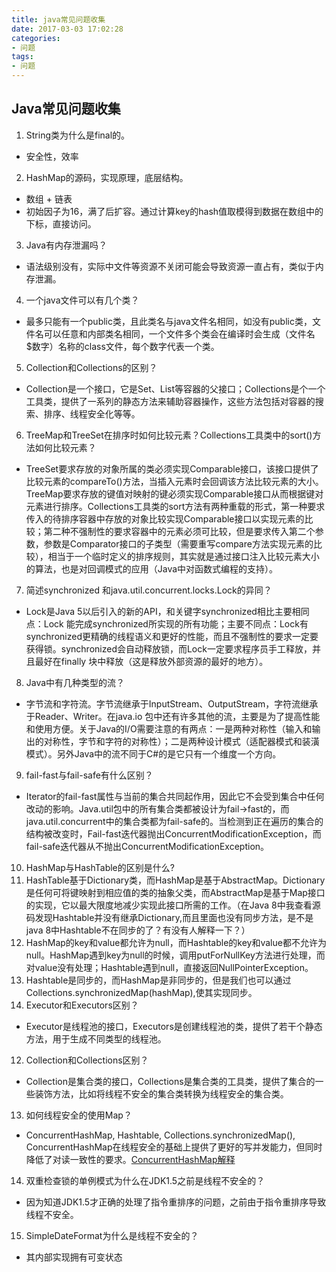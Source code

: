 ```yaml
---
title: java常见问题收集
date: 2017-03-03 17:02:28
categories: 
- 问题
tags:
- 问题
---
```


## Java常见问题收集

1. String类为什么是final的。
  - 安全性，效率
2. HashMap的源码，实现原理，底层结构。
  - 数组 + 链表
  - 初始因子为16，满了后扩容。通过计算key的hash值取模得到数据在数组中的下标，直接访问。
3. Java有内存泄漏吗？
  - 语法级别没有，实际中文件等资源不关闭可能会导致资源一直占有，类似于内存泄漏。
4. 一个java文件可以有几个类？
  - 最多只能有一个public类，且此类名与java文件名相同，如没有public类，文件名可以任意和内部类名相同，一个文件多个类会在编译时会生成（文件名$数字）名称的class文件，每个数字代表一个类。
5. Collection和Collections的区别？ 
  - Collection是一个接口，它是Set、List等容器的父接口；Collections是个一个工具类，提供了一系列的静态方法来辅助容器操作，这些方法包括对容器的搜索、排序、线程安全化等等。
6. TreeMap和TreeSet在排序时如何比较元素？Collections工具类中的sort()方法如何比较元素？ 
  - TreeSet要求存放的对象所属的类必须实现Comparable接口，该接口提供了比较元素的compareTo()方法，当插入元素时会回调该方法比较元素的大小。TreeMap要求存放的键值对映射的键必须实现Comparable接口从而根据键对元素进行排序。Collections工具类的sort方法有两种重载的形式，第一种要求传入的待排序容器中存放的对象比较实现Comparable接口以实现元素的比较；第二种不强制性的要求容器中的元素必须可比较，但是要求传入第二个参数，参数是Comparator接口的子类型（需要重写compare方法实现元素的比较），相当于一个临时定义的排序规则，其实就是通过接口注入比较元素大小的算法，也是对回调模式的应用（Java中对函数式编程的支持）。
7. 简述synchronized 和java.util.concurrent.locks.Lock的异同？ 
  - Lock是Java 5以后引入的新的API，和关键字synchronized相比主要相同点：Lock 能完成synchronized所实现的所有功能；主要不同点：Lock有synchronized更精确的线程语义和更好的性能，而且不强制性的要求一定要获得锁。synchronized会自动释放锁，而Lock一定要求程序员手工释放，并且最好在finally 块中释放（这是释放外部资源的最好的地方）。
8. Java中有几种类型的流？ 
  - 字节流和字符流。字节流继承于InputStream、OutputStream，字符流继承于Reader、Writer。在java.io 包中还有许多其他的流，主要是为了提高性能和使用方便。关于Java的I/O需要注意的有两点：一是两种对称性（输入和输出的对称性，字节和字符的对称性）；二是两种设计模式（适配器模式和装潢模式）。另外Java中的流不同于C#的是它只有一个维度一个方向。
9. fail-fast与fail-safe有什么区别？
- Iterator的fail-fast属性与当前的集合共同起作用，因此它不会受到集合中任何改动的影响。Java.util包中的所有集合类都被设计为fail->fast的，而java.util.concurrent中的集合类都为fail-safe的。当检测到正在遍历的集合的结构被改变时，Fail-fast迭代器抛出ConcurrentModificationException，而fail-safe迭代器从不抛出ConcurrentModificationException。
10. HashMap与HashTable的区别是什么?
 1. HashTable基于Dictionary类，而HashMap是基于AbstractMap。Dictionary是任何可将键映射到相应值的类的抽象父类，而AbstractMap是基于Map接口的实现，它以最大限度地减少实现此接口所需的工作。（在Java 8中我查看源码发现Hashtable并没有继承Dictionary,而且里面也没有同步方法，是不是java 8中Hashtable不在同步的了？有没有人解释一下？）
 2. HashMap的key和value都允许为null，而Hashtable的key和value都不允许为null。HashMap遇到key为null的时候，调用putForNullKey方法进行处理，而对value没有处理；Hashtable遇到null，直接返回NullPointerException。
 3. Hashtable是同步的，而HashMap是非同步的，但是我们也可以通过Collections.synchronizedMap(hashMap),使其实现同步。
11. Executor和Executors区别？
- Executor是线程池的接口，Executors是创建线程池的类，提供了若干个静态方法，用于生成不同类型的线程池。
12. Collection和Collections区别？
- Collection是集合类的接口，Collections是集合类的工具类，提供了集合的一些装饰方法，比如将线程不安全的集合类转换为线程安全的集合类。
13. 如何线程安全的使用Map？
- ConcurrentHashMap, Hashtable, Collections.synchronizedMap(), ConcurrentHashMap在线程安全的基础上提供了更好的写并发能力，但同时降低了对读一致性的要求。[ConcurrentHashMap解释](http://www.importnew.com/22007.html)
14. 双重检查锁的单例模式为什么在JDK1.5之前是线程不安全的？
- 因为知道JDK1.5才正确的处理了指令重排序的问题，之前由于指令重排序导致线程不安全。
15. SimpleDateFormat为什么是线程不安全的？
- 其内部实现拥有可变状态